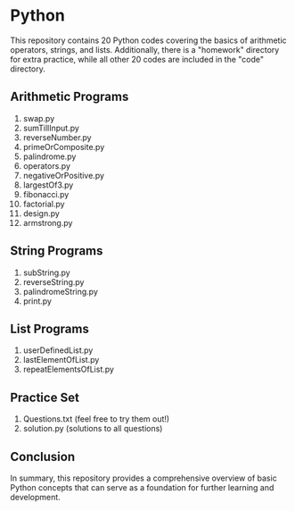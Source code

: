 # Python

This repository contains 20 Python codes covering the basics of arithmetic operators, strings, and lists. Additionally, there is a "homework" directory for extra practice, while all other 20 codes are included in the "code" directory.

## Arithmetic Programs
1. swap.py
2. sumTillInput.py
3. reverseNumber.py
4. primeOrComposite.py
5. palindrome.py
6. operators.py
7. negativeOrPositive.py
8. largestOf3.py
9. fibonacci.py
10. factorial.py
11. design.py
12. armstrong.py

## String Programs
1. subString.py
2. reverseString.py
3. palindromeString.py
4. print.py

## List Programs
1. userDefinedList.py
2. lastElementOfList.py
3. repeatElementsOfList.py

## Practice Set
1. Questions.txt (feel free to try them out!)
2. solution.py (solutions to all questions)

## Conclusion
In summary, this repository provides a comprehensive overview of basic Python concepts that can serve as a foundation for further learning and development.
